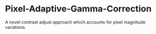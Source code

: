 # Pixel-Adaptive-Gamma-Correction
A novel contrast adjust approach which accounts for pixel magnitude variations.
